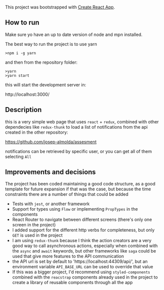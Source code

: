 This project was bootstrapped with [Create React App](https://github.com/facebook/create-react-app).

## How to run

Make sure yo have an up to date version of node and mpn installed.

The best way to run the project is to use yarn
```
>npm i -g yarn
```
and then from the repository folder:
```
>yarn
>yarn start
```

this will start the development server in:

http://localhost:3000/

## Description

this is a very simple web page that uses `react` + `redux`, combined with other
dependecies like `redux-thunk` to load a list of notifications from the api created
in the other repository:

https://github.com/josep-almolda/assesment

notifications can be retrieved by specific user, or you can get all of them selecting `All`

## Improvements and decisions

The project has been coded maintaining a good code structure, as a good template for future
expansion if that was the case, but because the time constraints there are a number of things
that could be added
- Tests with `jest`, or another framework
- Support for types using `Flow` or implementing `PropTypes` in the components
- React Router to navigate between different screens (there's only one screen in the project)
- I added support for the different http verbs for completeness, but only `GET` is used in the project
- I am using `redux-thunk` because I think the action creators are a very good way to call asynchronous
actions, especially when combined with the `async` and `await` keywords, but other frameworks like `saga`
could be used that give more features to the API communication
- the API url is set by default to 'https://localhost:44309/api/', but an environment variable `API_BASE_URL`
can be used to override that value
- If this was a bigger project, I'd recommend using `styled-components` combined with the `reacstrap` components
already used in the project to create a library of reusable components through all the app
